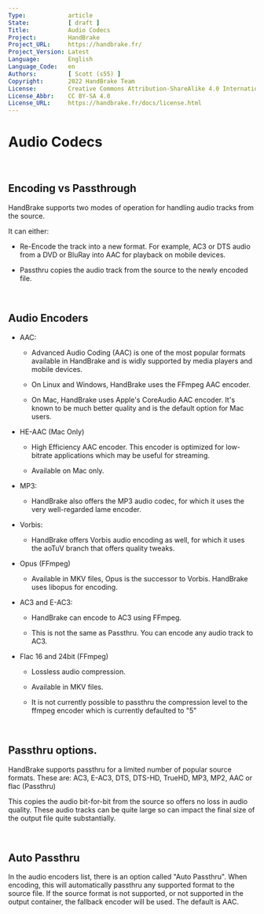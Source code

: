 ```yaml
---
Type:            article
State:           [ draft ]
Title:           Audio Codecs
Project:         HandBrake
Project_URL:     https://handbrake.fr/
Project_Version: Latest
Language:        English
Language_Code:   en
Authors:         [ Scott (s55) ]
Copyright:       2022 HandBrake Team
License:         Creative Commons Attribution-ShareAlike 4.0 International
License_Abbr:    CC BY-SA 4.0
License_URL:     https://handbrake.fr/docs/license.html
---
```


Audio Codecs
============

 

Encoding vs Passthrough
-----------------------

HandBrake supports two modes of operation for handling audio tracks from the
source.

It can either:

-   Re-Encode the track into a new format. For example, AC3 or DTS audio from a
    DVD or BluRay into AAC for playback on mobile devices.

-   Passthru copies the audio track from the source to the newly encoded file.

 

Audio Encoders
--------------

-   AAC:

    -   Advanced Audio Coding (AAC) is one of the most popular formats available
        in HandBrake and is widly supported by media players and mobile devices.

    -   On Linux and Windows, HandBrake uses the FFmpeg AAC encoder.

    -   On Mac, HandBrake uses Apple's CoreAudio AAC encoder. It's known to be
        much better quality and is the default option for Mac users.

-   HE-AAC (Mac Only)

    -   High Efficiency AAC encoder. This encoder is optimized for low-bitrate
        applications which may be useful for streaming.

    -   Available on Mac only.

-   MP3:

    -   HandBrake also offers the MP3 audio codec, for which it uses the very
        well-regarded lame encoder.

-   Vorbis:

    -   HandBrake offers Vorbis audio encoding as well, for which it uses the
        aoTuV branch that offers quality tweaks.

-   Opus (FFmpeg)

    -   Available in MKV files, Opus is the successor to Vorbis. HandBrake uses libopus for encoding.

-   AC3 and E-AC3:

    -   HandBrake can encode to AC3 using FFmpeg.

    -   This is not the same as Passthru. You can encode any audio track to AC3.

-   Flac 16 and 24bit (FFmpeg)

    -   Lossless audio compression.

    -   Available in MKV files.

    -   It is not currently possible to passthru the compression level to the
        ffmpeg encoder which is currently defaulted to "5"

 

Passthru options.
-----------------

HandBrake supports passthru for a limited number of popular source formats.
These are: AC3, E-AC3, DTS, DTS-HD, TrueHD, MP3, MP2, AAC or flac (Passthru)

This copies the audio bit-for-bit from the source so offers no loss in audio
quality. These audio tracks can be quite large so can impact the final size of
the output file quite substantially.

 

Auto Passthru
-------------

In the audio encoders list, there is an option called "Auto Passthru". When
encoding, this will automatically passthru any supported format to the source
file. If the source format is not supported, or not supported in the output
container, the fallback encoder will be used. The default is AAC.
